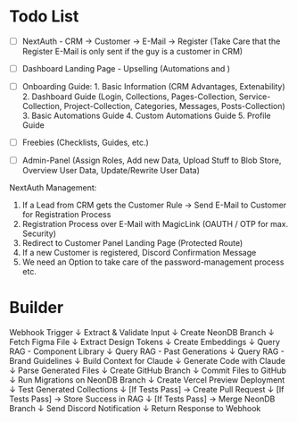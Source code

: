 # Todo List

- [ ] NextAuth - CRM -> Customer -> E-Mail -> Register (Take Care that the Register E-Mail is only sent if the guy is a customer in CRM)
- [ ] Dashboard Landing Page - Upselling (Automations and )
- [ ] Onboarding Guide:
        1. Basic Information (CRM Advantages, Extenability)
        2. Dashboard Guide (Login, Collections, Pages-Collection, Service-Collection, Project-Collection, Categories, Messages, Posts-Collection)
        3. Basic Automations Guide
        4. Custom Automations Guide
        5. Profile Guide
- [ ] Freebies (Checklists, Guides, etc.)
- [ ] Admin-Panel (Assign Roles, Add new Data, Upload Stuff to Blob Store, Overview User Data, Update/Rewrite User Data)


NextAuth Management:
1. If a Lead from CRM gets the Customer Rule -> Send E-Mail to Customer for Registration Process
2. Registration Process over E-Mail with MagicLink (OAUTH / OTP for max. Security)
3. Redirect to Customer Panel Landing Page (Protected Route)
4. If a new Customer is registered, Discord Confirmation Message
5. We need an Option to take care of the password-management process etc.



# Builder

Webhook Trigger 
    ↓
Extract & Validate Input
    ↓
Create NeonDB Branch
    ↓
Fetch Figma File
    ↓
Extract Design Tokens
    ↓
Create Embeddings
    ↓
Query RAG - Component Library
    ↓
Query RAG - Past Generations
    ↓
Query RAG - Brand Guidelines
    ↓
Build Context for Claude
    ↓
Generate Code with Claude
    ↓
Parse Generated Files
    ↓
Create GitHub Branch
    ↓
Commit Files to GitHub
    ↓
Run Migrations on NeonDB Branch
    ↓
Create Vercel Preview Deployment
    ↓
Test Generated Collections
    ↓
[If Tests Pass] → Create Pull Request
    ↓
[If Tests Pass] → Store Success in RAG
    ↓
[If Tests Pass] → Merge NeonDB Branch
    ↓
Send Discord Notification
    ↓
Return Response to Webhook



